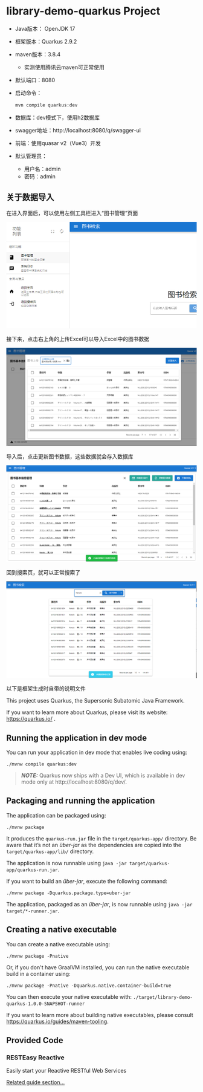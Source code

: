 # library-demo-quarkus Project

- Java版本： OpenJDK 17

- 框架版本：Quarkus 2.9.2

- maven版本：3.8.4

  - 实测使用腾讯云maven可正常使用

- 默认端口：8080

- 启动命令：

  ```bash
  mvn compile quarkus:dev
  ```

- 数据库：dev模式下，使用h2数据库

- swagger地址：http://localhost:8080/q/swagger-ui

- 前端：使用quasar v2（Vue3）开发

- 默认管理员：

  - 用户名：admin
  - 密码：admin



## 关于数据导入

在进入界面后，可以使用左侧工具栏进入“图书管理”页面

![image-20220614012715357](README.assets/image-20220614012715357.png)

接下来，点击右上角的上传Excel可以导入Excel中的图书数据

![image-20220614012746674](README.assets/image-20220614012746674.png)

导入后，点击更新图书数据，这些数据就会存入数据库

![image-20220614012835497](README.assets/image-20220614012835497.png)

回到搜索页，就可以正常搜索了

![image-20220614012857728](README.assets/image-20220614012857728.png)









以下是框架生成时自带的说明文件

This project uses Quarkus, the Supersonic Subatomic Java Framework.

If you want to learn more about Quarkus, please visit its website: https://quarkus.io/ .

## Running the application in dev mode

You can run your application in dev mode that enables live coding using:
```shell script
./mvnw compile quarkus:dev
```

> **_NOTE:_**  Quarkus now ships with a Dev UI, which is available in dev mode only at http://localhost:8080/q/dev/.

## Packaging and running the application

The application can be packaged using:
```shell script
./mvnw package
```
It produces the `quarkus-run.jar` file in the `target/quarkus-app/` directory.
Be aware that it’s not an _über-jar_ as the dependencies are copied into the `target/quarkus-app/lib/` directory.

The application is now runnable using `java -jar target/quarkus-app/quarkus-run.jar`.

If you want to build an _über-jar_, execute the following command:
```shell script
./mvnw package -Dquarkus.package.type=uber-jar
```

The application, packaged as an _über-jar_, is now runnable using `java -jar target/*-runner.jar`.

## Creating a native executable

You can create a native executable using: 
```shell script
./mvnw package -Pnative
```

Or, if you don't have GraalVM installed, you can run the native executable build in a container using: 
```shell script
./mvnw package -Pnative -Dquarkus.native.container-build=true
```

You can then execute your native executable with: `./target/library-demo-quarkus-1.0.0-SNAPSHOT-runner`

If you want to learn more about building native executables, please consult https://quarkus.io/guides/maven-tooling.

## Provided Code

### RESTEasy Reactive

Easily start your Reactive RESTful Web Services

[Related guide section...](https://quarkus.io/guides/getting-started-reactive#reactive-jax-rs-resources)
